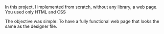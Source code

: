 In this project, I implemented from scratch, without any library, a web page. You used only HTML and CSS

The objective was simple: To have a fully functional web page that looks the same as the designer file.